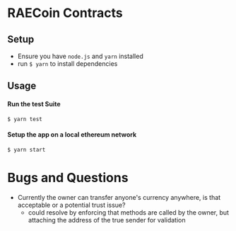 # RAECoin Contracts

## Setup

* Ensure you have `node.js` and `yarn` installed
* run `$ yarn` to install dependencies

## Usage

#### Run the test Suite

`$ yarn test`

#### Setup the app on a local ethereum network

`$ yarn start`

# Bugs and Questions

* Currently the owner can transfer anyone's currency anywhere, is that acceptable or a potential trust issue?
  * could resolve by enforcing that methods are called by the owner, but attaching the address of the true sender for validation
